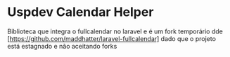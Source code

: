 # Uspdev Calendar Helper

Biblioteca que integra o fullcalendar no laravel e é um fork temporário dde [https://github.com/maddhatter/laravel-fullcalendar] dado que o projeto está estagnado e não aceitando forks
